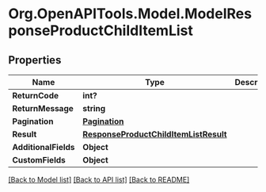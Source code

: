 # Org.OpenAPITools.Model.ModelResponseProductChildItemList

## Properties

Name | Type | Description | Notes
------------ | ------------- | ------------- | -------------
**ReturnCode** | **int?** |  | [optional] 
**ReturnMessage** | **string** |  | [optional] 
**Pagination** | [**Pagination**](Pagination.md) |  | [optional] 
**Result** | [**ResponseProductChildItemListResult**](ResponseProductChildItemListResult.md) |  | [optional] 
**AdditionalFields** | **Object** |  | [optional] 
**CustomFields** | **Object** |  | [optional] 

[[Back to Model list]](../README.md#documentation-for-models) [[Back to API list]](../README.md#documentation-for-api-endpoints) [[Back to README]](../README.md)

